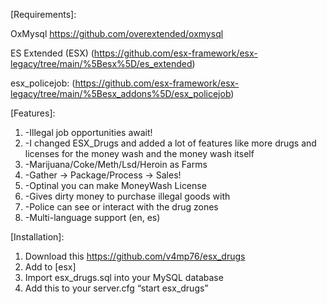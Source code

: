 [Requirements]:

OxMysql https://github.com/overextended/oxmysql

ES Extended (ESX) (https://github.com/esx-framework/esx-legacy/tree/main/%5Besx%5D/es_extended)

esx_policejob: (https://github.com/esx-framework/esx-legacy/tree/main/%5Besx_addons%5D/esx_policejob)

[Features]:

1. -Illegal job opportunities await!
2. -I changed ESX_Drugs and added a lot of features like more drugs and licenses for the money wash and the money wash itself
3. -Marijuana/Coke/Meth/Lsd/Heroin as Farms
4. -Gather -> Package/Process -> Sales!
5. -Optinal you can make MoneyWash License
6. -Gives dirty money to purchase illegal goods with
7. -Police can see or interact with the drug zones
8. -Multi-language support (en, es)

[Installation]:

1. Download this https://github.com/v4mp76/esx_drugs
2. Add to [esx]
3. Import esx_drugs.sql into your MySQL database
4. Add this to your server.cfg “start esx_drugs”
